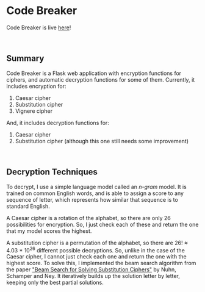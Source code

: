 # Code Breaker
Code Breaker is live [here](https://code-breaker.azurewebsites.net/)!

&nbsp;  
## Summary
Code Breaker is a Flask web application with encryption functions for ciphers, and automatic decryption functions for some of them. Currently, it includes encryption for:
1. Caesar cipher
2. Substitution cipher
3. Vignere cipher

And, it includes decryption functions for:
1. Caesar cipher
2. Substitution cipher (although this one still needs some improvement)

&nbsp;  
## Decryption Techniques
To decrypt, I use a simple language model called an *n-gram* model. It is trained on common English words, and is able to assign a score to any sequence of letter, which represents how similar that sequence is to standard English.

A Caesar cipher is a rotation of the alphabet, so there are only 26 possibilities for encryption. So, I just check each of these and return the one that my model scores the highest.

A substitution cipher is a permutation of the alphabet, so there are 26! &thickapprox; 4.03 * 10<sup>26</sup> different possible decryptions. So, unlike in the case of the Caesar cipher, I cannot just check each one and return the one with the highest score. To solve this, I implemented the beam search algorithm from the paper ["Beam Search for Solving Substitution Ciphers"](https://www.aclweb.org/anthology/P13-1154.pdf) by Nuhn, Schamper and Ney. It iteratively builds up the solution letter by letter, keeping only the best partial solutions.
